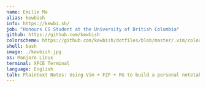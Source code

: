 ```yaml
---
name: Emilie Ma
alias: kewbish
info: https://kewbi.sh/
job: "Honours CS Student at the University of British Columbia"
github: https://github.com/kewbish
colorscheme: https://github.com/kewbish/dotfiles/blob/master/.vim/colors/monocode.vim
shell: bash
image: ./kewbish.jpg
os: Manjaro Linux
terminal: XFCE Terminal
language: English
talk: Plaintext Notes: Using Vim + FZF + RG to build a personal notetaking system
---
```


